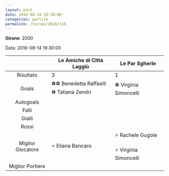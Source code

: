 ```yaml
---
layout: post
date: 2016-08-14 19:30:00
categories: partite
permalink: /torneo/2016/118
---
```

**Girone**: 2000

Data: 2016-08-14 19:30:00

| | Le Amiche di Città Laggiù | Le Par Sgherle |
|:-----:|-----|-----|
Risultato|3|1
Goals|⚽⚽ Benedetta  Raffaelli<br/>⚽ Tatiana  Zendri|⚽ Virginia Simoncelli<br/>
Autogoals||
Falli||
Gialli||
Rossi||
Miglior Giocatore|⭐ Eliana Bancaro<br/>|⭐ Rachele Gugole<br/><br/>⭐ Virginia Simoncelli<br/>
Miglior Portiere||